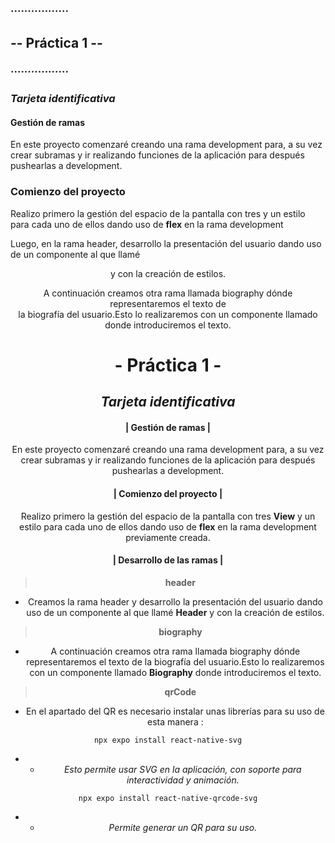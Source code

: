### ·················
## **-- Práctica 1 --**
### ·················

### *Tarjeta identificativa*

#### Gestión de ramas

En este proyecto comenzaré creando una rama development para, a su vez crear subramas
y ir realizando funciones de la aplicación para después pushearlas a development.

### Comienzo del proyecto

Realizo primero la gestión del espacio de la pantalla con tres <View> y 
un estilo para cada uno de ellos dando uso de **flex** en la rama development

Luego, en la rama header, desarrollo la presentación del usuario dando uso de un 
componente al que llamé <Header> y con la creación de estilos.

A continuación creamos otra rama llamada biography dónde representaremos el texto de   
la biografía del usuario.Esto lo realizaremos con un componente llamado
<Biography> donde introduciremos el texto.



**- Práctica 1 -**
=

***Tarjeta identificativa***
-

#### **| Gestión de ramas |**

En este proyecto comenzaré creando una rama development para, a su vez crear subramas y ir realizando funciones de la aplicación para después pushearlas a development.

#### **| Comienzo del proyecto |**

Realizo primero la gestión del espacio de la pantalla con tres **View** y 
un estilo para cada uno de ellos dando uso de **flex** en la rama development previamente creada.

#### **| Desarrollo de las ramas |**

> **header**

- Creamos la rama header y desarrollo la presentación del usuario dando uso de un 
componente al que llamé **Header** y con la creación de estilos.

> **biography**

- A continuación creamos otra rama llamada biography dónde representaremos el texto de la biografía del usuario.Esto lo realizaremos con un componente llamado
**Biography** donde introduciremos el texto.

> **qrCode**

- En el apartado del QR es necesario instalar unas librerías para su uso de esta manera :

<pre><code>npx expo install react-native-svg</code></pre> 

- - *Esto permite usar SVG en la aplicación, con soporte para interactividad y animación.*

<pre><code>npx expo install react-native-qrcode-svg</code></pre> 

- - *Permite generar un QR para su uso.* 
